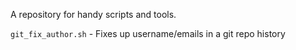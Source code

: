 A repository for handy scripts and tools.

`git_fix_author.sh` - Fixes up username/emails in a git repo history
